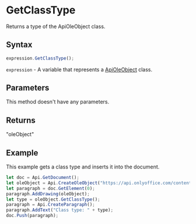 # GetClassType

Returns a type of the ApiOleObject class.

## Syntax

```javascript
expression.GetClassType();
```

`expression` - A variable that represents a [ApiOleObject](../ApiOleObject.md) class.

## Parameters

This method doesn't have any parameters.

## Returns

"oleObject"

## Example

This example gets a class type and inserts it into the document.

```javascript editor-
let doc = Api.GetDocument();
let oleObject = Api.CreateOleObject("https://api.onlyoffice.com/content/img/docbuilder/examples/ole-object-image.png", 130 * 36000, 90 * 36000, "https://youtu.be/SKGz4pmnpgY", "asc.{38E022EA-AD92-45FC-B22B-49DF39746DB4}");
let paragraph = doc.GetElement(0);
paragraph.AddDrawing(oleObject);
let type = oleObject.GetClassType();
paragraph = Api.CreateParagraph();
paragraph.AddText("Class type: " + type);
doc.Push(paragraph);
```
